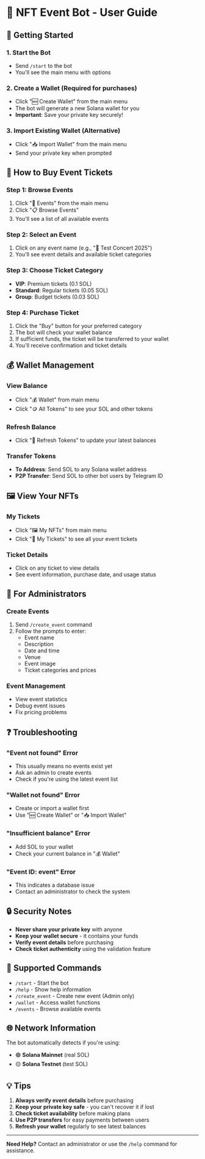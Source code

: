 # 🎫 NFT Event Bot - User Guide

## 🚀 Getting Started

### 1. **Start the Bot**
- Send `/start` to the bot
- You'll see the main menu with options

### 2. **Create a Wallet** (Required for purchases)
- Click "🆕 Create Wallet" from the main menu
- The bot will generate a new Solana wallet for you
- **Important**: Save your private key securely!

### 3. **Import Existing Wallet** (Alternative)
- Click "📥 Import Wallet" from the main menu
- Send your private key when prompted

## 🎫 How to Buy Event Tickets

### **Step 1: Browse Events**
1. Click "🎫 Events" from the main menu
2. Click "📋 Browse Events"
3. You'll see a list of all available events

### **Step 2: Select an Event**
1. Click on any event name (e.g., "🎫 Test Concert 2025")
2. You'll see event details and available ticket categories

### **Step 3: Choose Ticket Category**
- **VIP**: Premium tickets (0.1 SOL)
- **Standard**: Regular tickets (0.05 SOL)  
- **Group**: Budget tickets (0.03 SOL)

### **Step 4: Purchase Ticket**
1. Click the "Buy" button for your preferred category
2. The bot will check your wallet balance
3. If sufficient funds, the ticket will be transferred to your wallet
4. You'll receive confirmation and ticket details

## 💰 Wallet Management

### **View Balance**
- Click "💰 Wallet" from main menu
- Click "🪙 All Tokens" to see your SOL and other tokens

### **Refresh Balance**
- Click "🔄 Refresh Tokens" to update your latest balances

### **Transfer Tokens**
- **To Address**: Send SOL to any Solana wallet address
- **P2P Transfer**: Send SOL to other bot users by Telegram ID

## 🖼️ View Your NFTs

### **My Tickets**
- Click "🖼️ My NFTs" from main menu
- Click "🎫 My Tickets" to see all your event tickets

### **Ticket Details**
- Click on any ticket to view details
- See event information, purchase date, and usage status

## 🔧 For Administrators

### **Create Events**
1. Send `/create_event` command
2. Follow the prompts to enter:
   - Event name
   - Description
   - Date and time
   - Venue
   - Event image
   - Ticket categories and prices

### **Event Management**
- View event statistics
- Debug event issues
- Fix pricing problems

## ❓ Troubleshooting

### **"Event not found" Error**
- This usually means no events exist yet
- Ask an admin to create events
- Check if you're using the latest event list

### **"Wallet not found" Error**
- Create or import a wallet first
- Use "🆕 Create Wallet" or "📥 Import Wallet"

### **"Insufficient balance" Error**
- Add SOL to your wallet
- Check your current balance in "💰 Wallet"

### **"Event ID: event" Error**
- This indicates a database issue
- Contact an administrator to check the system

## 🔒 Security Notes

- **Never share your private key** with anyone
- **Keep your wallet secure** - it contains your funds
- **Verify event details** before purchasing
- **Check ticket authenticity** using the validation feature

## 📱 Supported Commands

- `/start` - Start the bot
- `/help` - Show help information
- `/create_event` - Create new event (Admin only)
- `/wallet` - Access wallet functions
- `/events` - Browse available events

## 🌐 Network Information

The bot automatically detects if you're using:
- 🟢 **Solana Mainnet** (real SOL)
- 🟡 **Solana Testnet** (test SOL)

## 💡 Tips

1. **Always verify event details** before purchasing
2. **Keep your private key safe** - you can't recover it if lost
3. **Check ticket availability** before making plans
4. **Use P2P transfers** for easy payments between users
5. **Refresh your wallet** regularly to see latest balances

---

**Need Help?** Contact an administrator or use the `/help` command for assistance.
